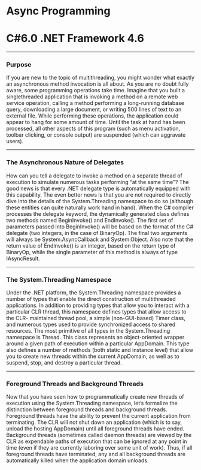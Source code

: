 # Async Programming
# C#6.0  .NET Framework 4.6

----

### Purpose

If you are new to the topic of multithreading, you might wonder what exactly an asynchronous method invocation is all about. As you are no doubt fully aware, some programming operations take time. Imagine that you built a singlethreaded application that is invoking a method on a remote web service operation, calling a method performing a long-running database query, downloading a large document, or writing 500 lines of text to an external file. While performing these operations, the application could appear to hang for some amount of time. Until the task at hand has been processed, all other aspects of this program (such as menu activation, toolbar clicking, or console output) are suspended (which can aggravate users). 

----

###  The Asynchronous Nature of Delegates
How can you tell a delegate to invoke a method on a separate thread of execution to simulate numerous tasks performing “at the same time”? The good news is that every .NET delegate type is automatically equipped with this capability. The even better news is that you are not required to directly dive into the details of the System.Threading namespace to do so (although these entities can quite naturally work hand in hand). When the C# compiler processes the delegate keyword, the dynamically generated class defines two methods named BeginInvoke() and EndInvoke(). The first set of parameters passed into BeginInvoke() will be based on the format of the C# delegate (two integers, in the case of BinaryOp). The final two arguments will always be System.AsyncCallback and System.Object. Also note that the return value of EndInvoke() is an integer, based on the return type of BinaryOp, while the single parameter of this method is always of type IAsyncResult.

----

### The System.Threading Namespace

Under the .NET platform, the System.Threading namespace provides a number of types that enable the direct construction of multithreaded applications. In addition to providing types that allow you to interact with a particular CLR thread, this namespace defines types that allow access to the CLR- maintained thread pool, a simple (non-GUI-based) Timer class, and numerous types used to provide synchronized access to shared resources. The most primitive of all types in the System.Threading namespace is Thread. This class
represents an object-oriented wrapper around a given path of execution within a particular AppDomain. This type also defines a number of methods (both static and instance level) that allow you to create new threads within the current AppDomain, as well as to suspend, stop, and destroy a particular thread. 


----

### Foreground Threads and Background Threads

Now that you have seen how to programmatically create new threads of execution using the System.Threading namespace, let’s formalize the distinction between foreground threads and background threads.
Foreground threads have the ability to prevent the current application from terminating. The CLR will not shut down an application (which is to say, unload the hosting AppDomain) until all foreground threads have ended. 
Background threads (sometimes called daemon threads) are viewed by the CLR as expendable paths of execution that can be ignored at any point in time (even if they are currently laboring over some unit of work). Thus, if all foreground threads have terminated, any and all background threads are automatically killed when the application domain unloads.

